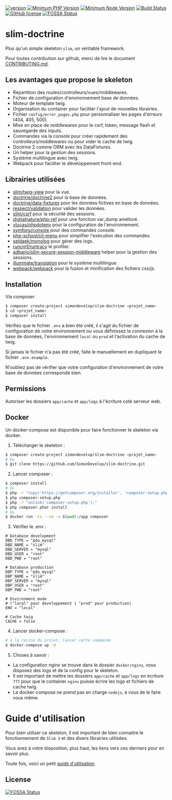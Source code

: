 [![version](https://img.shields.io/badge/Version-1.1.2-brightgreen.svg)](https://github.com/SimonDevelop/slim-doctrine/releases/tag/1.1.2)
[![Minimum PHP Version](https://img.shields.io/badge/php-%3E%3D%207.1-8892BF.svg)](https://php.net/)
[![Minimum Node Version](https://img.shields.io/badge/node-%3E%3D%206.11.5-brightgreen.svg)](https://nodejs.org/en/)
[![Build Status](https://travis-ci.org/SimonDevelop/slim-doctrine.svg?branch=master)](https://travis-ci.org/SimonDevelop/slim-doctrine)
[![GitHub license](https://img.shields.io/badge/License-MIT-blue.svg)](https://github.com/SimonDevelop/slim-doctrine/blob/master/LICENSE)
[![FOSSA Status](https://app.fossa.io/api/projects/git%2Bgithub.com%2FSimonDevelop%2Fslim-doctrine.svg?type=shield)](https://app.fossa.io/projects/git%2Bgithub.com%2FSimonDevelop%2Fslim-doctrine?ref=badge_shield)
# slim-doctrine

Plus qu'un simple skeleton `slim`, un véritable framework.

Pour toutes contribution sur github, merci de lire le document [CONTRIBUTING.md](https://github.com/SimonDevelop/slim-doctrine/blob/master/.github/CONTRIBUTING.md).


## Les avantages que propose le skeleton

- Répartition des routes/controlleurs/vues/middlewares.
- Fichier de configuration d'environnement base de données.
- Moteur de template twig.
- Organisation du container pour faciliter l'ajout de nouvelles librairies.
- Fichier `config/error_pages.php` pour personnaliser les pages d'erreurs (404, 405, 500).
- Mise en place de middlewares pour le csrf, token, message flash et sauvegarde des inputs.
- Commandes via la console pour créer rapidement des controlleurs/middlewares ou pour vider le cache de twig.
- Doctrine 2 comme ORM avec les DataFixtures.
- Un helper pour la gestion des sessions.
- Système multilingue avec twig.
- Webpack pour faciliter le développement front-end.


## Librairies utilisées

- [slim/twig-view](https://github.com/slimphp/Twig-View) pour la vue.
- [doctrine/doctrine2](https://github.com/doctrine/doctrine2) pour la base de données.
- [doctrine/data-fixtures](https://github.com/doctrine/data-fixtures) pour les données fictives en base de données.
- [respect/validation](https://github.com/Respect/Validation) pour valider les données.
- [slim/csrf](https://github.com/slimphp/Slim-Csrf) pour la sécurité des sessions.
- [digitalnature/php-ref](https://github.com/digitalnature/php-ref) pour une fonction var_dump amélioré.
- [vlucas/phpdotenv](https://github.com/vlucas/phpdotenv) pour la configuration de l'environnement.
- [symfony/console](https://github.com/symfony/console) pour des commandes console.
- [php-school/cli-menu](https://github.com/php-school/cli-menu) pour simplifier l'exécution des commandes.
- [seldaek/monolog](https://github.com/Seldaek/monolog) pour gérer des logs.
- [runcmf/runtracy](https://github.com/runcmf/runtracy) le profiler.
- [adbario/slim-secure-session-middleware](https://github.com/adbario/slim-secure-session-middleware) helper pour la gestion des sessions.
- [illuminate/translation](https://github.com/illuminate/translation) pour le système multilingue.
- [webpack/webpack](https://github.com/webpack/webpack) pour la fusion et minification des fichiers css/js.


## Installation

Via composer

```bash
$ composer create-project simondevelop/slim-doctrine <projet_name>
$ cd <projet_name>
$ composer install
```
Vérifiez que le fichier `.env` a bien été créé, il s'agit du fichier de configuration de votre environnement ou vous définissez la connexion à la base de données, l'environnement `local` ou `prod` et l'activation du cache de twig.

Si jamais le fichier n'a pas été créé, faite le manuellement en dupliquant le fichier `.env.example`.

N'oubliez pas de vérifier que votre configuration d'environnement de votre base de données corresponde bien.

## Permissions

Autoriser les dossiers `app/cache` et `app/logs` à l'écriture coté serveur web.

## Docker

Un docker-compose est disponible pour faire fonctionner le skeleton via docker.<br>

1. Télécharger le skeleton :
```bash
$ composer create-project simondevelop/slim-doctrine <projet_name>
# Ou
$ git clone https://github.com/SimonDevelop/slim-doctrine.git
```

2. Lancer composer :
```bash
$ composer install
# Ou
$ php -r "copy('https://getcomposer.org/installer', 'composer-setup.php');"
$ php composer-setup.php
$ php -r "unlink('composer-setup.php');"
$ php composer.phar install
# Ou
$ docker run -ti --rm -v $(pwd):/app composer
```

3. Vérifier le .env :
```
# Database development
DBD_TYPE = "pdo_mysql"
DBD_NAME = "slim"
DBD_SERVER = "mysql"
DBD_USER = "root"
DBD_PWD = "root"

# Database production
DBP_TYPE = "pdo_mysql"
DBP_NAME = "slim"
DBP_SERVER = "mysql"
DBP_USER = "root"
DBP_PWD = "root"

# Environment mode
# ("local" pour developpement | "prod" pour production)
ENV = "local"

# Cache twig
CACHE = false
```

4. Lancer docker-compose :
```bash
# à la racine du projet, lancer cette commande
$ docker-compose up -d
```

5. Choses à savoir :<br>
  - La configuration nginx se trouve dans le dossier `docker/nginx`, vous disposez des logs et de la config pour le skeleton.
  - Il est important de mettre les dossiers `app/cache` et `app/logs` en écriture `777` pour que le container `nginx` puisse écrire les logs et fichiers de cache twig.
  - Le docker-compose ne prend pas en charge `nodejs`, à vous de le faire vous même.

# Guide d'utilisation

Pour bien utiliser ce skeleton, il est important de bien connaitre le fonctionnement de `Slim 3` et des divers librairies utilisées.

Vous avez à votre disposition, plus haut, les liens vers ces derniers pour en savoir plus.

Toute fois, voici un petit [guide d'utilisation](https://github.com/SimonDevelop/slim-doctrine/blob/master/docs/introduction.md).


## License
[![FOSSA Status](https://app.fossa.io/api/projects/git%2Bgithub.com%2FSimonDevelop%2Fslim-doctrine.svg?type=large)](https://app.fossa.io/projects/git%2Bgithub.com%2FSimonDevelop%2Fslim-doctrine?ref=badge_large)

